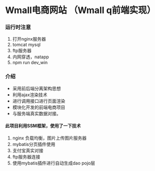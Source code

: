 
# Wmall电商网站 （Wmall q前端实现）


### 运行时注意
1. 打开nginx服务器
2. tomcat mysql
3. ftp服务器
3. 内网穿透，natapp
4. npm run dev_win


### 介绍
- 采用前后端分离架构思想
- 利用ajax渲染技术
- 进行调用接口进行页面渲染
- 模块化开发的前端电商项目
- 与服务端真实数据对接。

#### 此项目利用SSM框架，使用了一下技术

1. nginx 负载均衡，图片上传图片服务器
2. mybatis分页插件使用
3. 支付宝真实对接
4. ftp服务器连接
5. 使用mybatis插件进行自动生成dao pojo层
